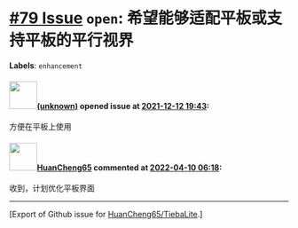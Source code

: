 # [\#79 Issue](https://github.com/HuanCheng65/TiebaLite/issues/79) `open`: 希望能够适配平板或支持平板的平行视界
**Labels**: `enhancement`


#### <img src="(unknown)" width="50">[(unknown)]((unknown)) opened issue at [2021-12-12 19:43](https://github.com/HuanCheng65/TiebaLite/issues/79):

方便在平板上使用

#### <img src="https://avatars.githubusercontent.com/u/22636177?u=5e5e656c62ba51f1661d80a6a0fd9ec098e5023b&v=4" width="50">[HuanCheng65](https://github.com/HuanCheng65) commented at [2022-04-10 06:18](https://github.com/HuanCheng65/TiebaLite/issues/79#issuecomment-1094192744):

收到，计划优化平板界面


-------------------------------------------------------------------------------



[Export of Github issue for [HuanCheng65/TiebaLite](https://github.com/HuanCheng65/TiebaLite).]
